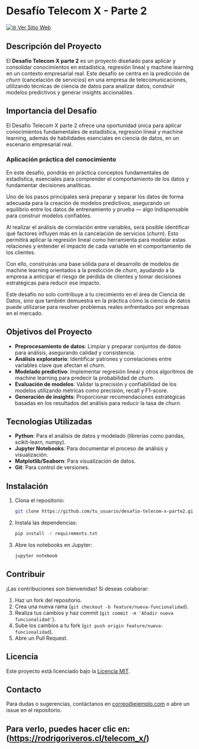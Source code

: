 # Desafío Telecom X - Parte 2

[![🌐 Ver Sitio Web](https://img.shields.io/badge/🌐-Live%20Demo-blue?style=for-the-badge)](https://rodrigoreact.github.io/Challenge_Telecom_X_parte_II/)


## Descripción del Proyecto

El **Desafío Telecom X parte 2** es un proyecto diseñado para aplicar y consolidar conocimientos en estadística, regresión lineal y machine learning en un contexto empresarial real. Este desafío se centra en la predicción de *churn* (cancelación de servicios) en una empresa de telecomunicaciones, utilizando técnicas de ciencia de datos para analizar datos, construir modelos predictivos y generar insights accionables.

## Importancia del Desafío

El Desafío Telecom X parte 2 ofrece una oportunidad única para aplicar conocimientos fundamentales de estadística, regresión lineal y machine learning, además de habilidades esenciales en ciencia de datos, en un escenario empresarial real.

### Aplicación práctica del conocimiento

En este desafío, pondrás en práctica conceptos fundamentales de estadística, esenciales para comprender el comportamiento de los datos y fundamentar decisiones analíticas.

Uno de los pasos principales será preparar y separar los datos de forma adecuada para la creación de modelos predictivos, asegurando un equilibrio entre los datos de entrenamiento y prueba — algo indispensable para construir modelos confiables.

Al realizar el análisis de correlación entre variables, será posible identificar qué factores influyen más en la cancelación de servicios (*churn*). Esto permitirá aplicar la regresión lineal como herramienta para modelar estas relaciones y entender el impacto de cada variable en el comportamiento de los clientes.

Con ello, construirás una base sólida para el desarrollo de modelos de machine learning orientados a la predicción de *churn*, ayudando a la empresa a anticipar el riesgo de pérdida de clientes y tomar decisiones estratégicas para reducir ese impacto.

Este desafío no solo contribuye a tu crecimiento en el área de Ciencia de Datos, sino que también demuestra en la práctica cómo la ciencia de datos puede utilizarse para resolver problemas reales enfrentados por empresas en el mercado.

## Objetivos del Proyecto

- **Preprocesamiento de datos**: Limpiar y preparar conjuntos de datos para análisis, asegurando calidad y consistencia.
- **Análisis exploratorio**: Identificar patrones y correlaciones entre variables clave que afectan el *churn*.
- **Modelado predictivo**: Implementar regresión lineal y otros algoritmos de machine learning para predecir la probabilidad de *churn*.
- **Evaluación de modelos**: Validar la precisión y confiabilidad de los modelos utilizando métricas como precisión, recall y F1-score.
- **Generación de insights**: Proporcionar recomendaciones estratégicas basadas en los resultados del análisis para reducir la tasa de *churn*.

## Tecnologías Utilizadas

- **Python**: Para el análisis de datos y modelado (librerías como pandas, scikit-learn, numpy).
- **Jupyter Notebooks**: Para documentar el proceso de análisis y visualización.
- **Matplotlib/Seaborn**: Para visualización de datos.
- **Git**: Para control de versiones.

## Instalación

1. Clona el repositorio:
   ```bash
   git clone https://github.com/tu_usuario/desafio-telecom-x-parte2.git
   ```
2. Instala las dependencias:
   ```bash
   pip install -r requirements.txt
   ```
3. Abre los notebooks en Jupyter:
   ```bash
   jupyter notebook
   ```

## Contribuir

¡Las contribuciones son bienvenidas! Si deseas colaborar:

1. Haz un fork del repositorio.
2. Crea una nueva rama (`git checkout -b feature/nueva-funcionalidad`).
3. Realiza tus cambios y haz commit (`git commit -m 'Añadir nueva funcionalidad'`).
4. Sube los cambios a tu fork (`git push origin feature/nueva-funcionalidad`).
5. Abre un Pull Request.

## Licencia

Este proyecto está licenciado bajo la [Licencia MIT](LICENSE).

## Contacto

Para dudas o sugerencias, contáctanos en [correo@ejemplo.com](mailto:correo@ejemplo.com) o abre un issue en el repositorio.

## Para verlo, puedes hacer clic en: (https://rodrigoriveros.cl/telecom_x/)
